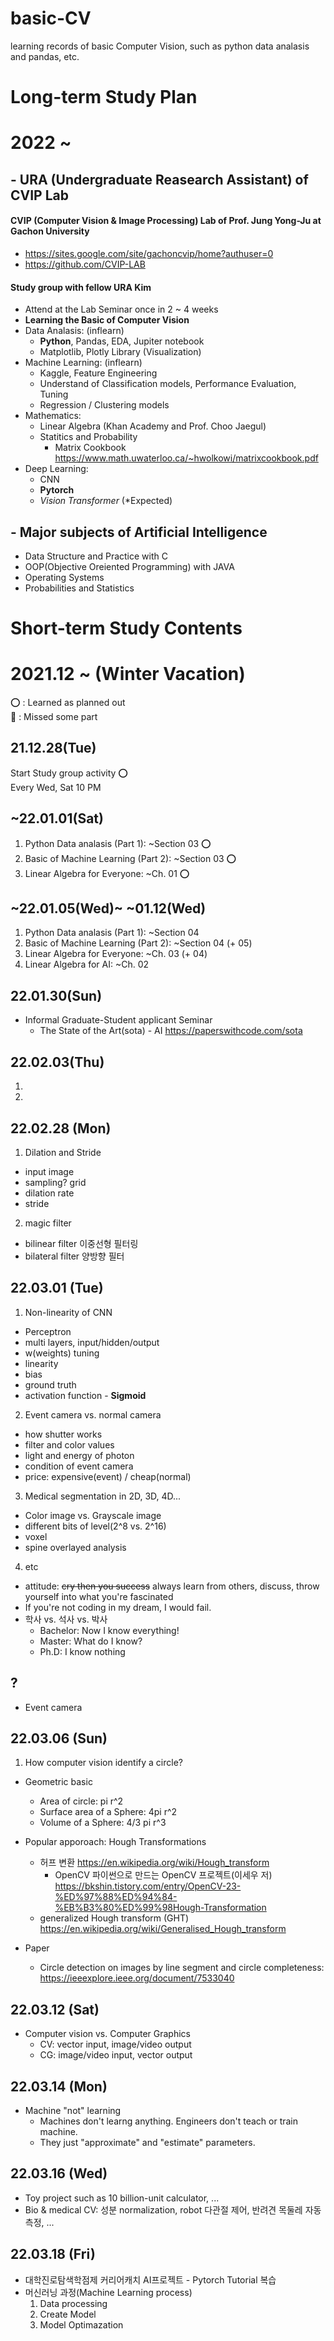 # basic-CV
learning records of basic Computer Vision, such as python data analasis and pandas, etc.

# Long-term Study Plan
# 2022 ~
## - URA (Undergraduate Reasearch Assistant) of CVIP Lab
#### CVIP (Computer Vision & Image Processing) Lab of Prof. Jung Yong-Ju at Gachon University 
- https://sites.google.com/site/gachoncvip/home?authuser=0
- https://github.com/CVIP-LAB
#### Study group with fellow URA Kim
- Attend at the Lab Seminar once in 2 \~ 4 weeks
- __Learning the Basic of Computer Vision__
- Data Analasis: (inflearn)
  -  **Python**, Pandas, EDA, Jupiter notebook
  -  Matplotlib, Plotly Library (Visualization)
- Machine Learning: (inflearn)
  - Kaggle, Feature Engineering
  - Understand of Classification models, Performance Evaluation, Tuning
  - Regression / Clustering models
- Mathematics:
  - Linear Algebra (Khan Academy and Prof. Choo Jaegul)
  - Statitics and Probability
    - Matrix Cookbook https://www.math.uwaterloo.ca/~hwolkowi/matrixcookbook.pdf
- Deep Learning:
  - CNN
  - **Pytorch**
  - *Vision Transformer* (*Expected)
## - Major subjects of Artificial Intelligence
  -  Data Structure and Practice with C
  -  OOP(Objective Oreiented Programming) with JAVA
  -  Operating Systems
  -  Probabilities and Statistics


# Short-term Study Contents
# 2021.12 ~ (Winter Vacation)
⭕ : Learned as planned out <br>
🔺 : Missed some part

## 21.12.28(Tue)
Start Study group activity ⭕<br>
Every Wed, Sat 10 PM
## ~22.01.01(Sat)
1. Python Data analasis (Part 1): ~Section 03 ⭕
2. Basic of Machine Learning (Part 2): ~Section 03 ⭕
3. Linear Algebra for Everyone: ~Ch. 01 ⭕
## ~22.01.05(Wed)~ ~01.12(Wed)
1. Python Data analasis (Part 1): ~Section 04
6. Basic of Machine Learning (Part 2): ~Section 04 (+ 05)
7. Linear Algebra for Everyone: ~Ch. 03 (+ 04)
7. Linear Algebra for AI: ~Ch. 02
## 22.01.30(Sun)
- Informal Graduate-Student applicant Seminar
  - The State of the Art(sota) - AI https://paperswithcode.com/sota
## 22.02.03(Thu)
1. 
2. 

## 22.02.28 (Mon)
1. Dilation and Stride
  - input image
  - sampling? grid
  - dilation rate
  - stride
2. magic filter
  - bilinear filter 이중선형 필터링
  - bilateral filter 양방향 필터

## 22.03.01 (Tue)
1. Non-linearity of CNN
  - Perceptron
  - multi layers, input/hidden/output
  - w(weights) tuning
  - linearity
  - bias
  - ground truth
  - activation function - **Sigmoid**
2. Event camera vs. normal camera
  - how shutter works
  - filter and color values
  - light and energy of photon
  - condition of event camera
  - price: expensive(event) / cheap(normal)
3. Medical segmentation in 2D, 3D, 4D...
  - Color image vs. Grayscale image
  - different bits of level(2^8 vs. 2^16)
  - voxel
  - spine overlayed analysis
4. etc
  - attitude: ~~cry then you success~~ always learn from others, discuss, throw yourself into what you're fascinated
  - If you're not coding in my dream, I would fail.
  - 학사 vs. 석사 vs. 박사
    - Bachelor: Now I know everything!
    - Master: What do I know?
    - Ph.D: I know nothing

## ?
- Event camera

## 22.03.06 (Sun)
1. How computer vision identify a circle?
- Geometric basic
  - Area of circle: pi r^2
  - Surface area of a Sphere: 4pi r^2
  - Volume of a Sphere: 4/3 pi r^3
- Popular apporoach: Hough Transformations
  - 허프 변환 https://en.wikipedia.org/wiki/Hough_transform
    - OpenCV 파이썬으로 만드는 OpenCV 프로젝트(이세우 저) https://bkshin.tistory.com/entry/OpenCV-23-%ED%97%88%ED%94%84-%EB%B3%80%ED%99%98Hough-Transformation
  - generalized Hough transform (GHT) https://en.wikipedia.org/wiki/Generalised_Hough_transform
  
- Paper
  - Circle detection on images by line segment and circle completeness: https://ieeexplore.ieee.org/document/7533040


## 22.03.12 (Sat)
- Computer vision vs. Computer Graphics
  - CV: vector input, image/video output
  - CG: image/video input, vector output

## 22.03.14 (Mon)
- Machine "not" learning
  - Machines don't learng anything. Engineers don't teach or train machine.
  - They just "approximate" and "estimate" parameters.

## 22.03.16 (Wed)
- Toy project such as 10 billion-unit calculator, ...
- Bio & medical CV: 성분 normalization, robot 다관절 제어, 반려견 목둘레 자동 측정, ...


## 22.03.18 (Fri)
- 대학진로탐색학점제 커리어캐치 AI프로젝트 - Pytorch Tutorial 복습
- 머신러닝 과정(Machine Learning process)
  1. Data processing
  2. Create Model 
  3. Model Optimazation























